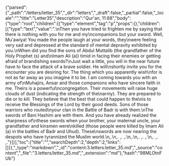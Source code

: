 {"parsed":{"_path":"/letters/letter_35","_dir":"letters","_draft":false,"_partial":false,"_locale":"","title":"Letter35","description":"Qur'an, 11:88","body":{"type":"root","children":[{"type":"element","tag":"p","props":{},"children":[{"type":"text","value":".\nThen you have tried to frighten me by saying that there is nothing with you for me and my\ncompanions but your sword. Well, Mu'awiya! You made the people laugh at your words, they\nwere feeling very sad and depressed at the standard of mental depravity exhibited by you.\nWhen did you find the sons of Abdul Muttalib (the grandfather of the Holy Prophet (s) and\nImam Ali (a)) timid in facing their enemies or getting afraid of brandishing swords?\nJust wait a little, you will in the near future have to face the attack of a brave soldier. He will\nshortly invite you for the encounter you are desiring for. The thing which you apparently wish\nfor is not as far away as you imagine it to be. I am coming towards you with an army of\nMuhajirs, Ansar and those companions who have sincere faith in me. Theirs is a powerful\ncongregation. Their movements will raise huge clouds of dust (indicating the strength of the\narmy). They are prepared to die or to kill. They believe that the best that could happen to the\nis to receive the Blessings of the Lord by their good deeds. Sons of those warriors who routed\nyour clan in the Battle of Badr is with them.\nThe swords of Bani Hashim are with them. And you have already realized the sharpness of\nthese swords when your brother, your maternal uncle, your grandfather and kinsmen were\nkilled (those people were killed by Imam Ali (a) in the battles of Badr and Uhud). These\nswords are now nearing the despots who have tyrannized the Muslim world.\n,.\n,. ,. ,.\n,.\n,. ,. ,.\n,. ,. ,."}]}],"toc":{"title":"","searchDepth":2,"depth":2,"links":[]}},"_type":"markdown","_id":"content:3.letters:letter_35.md","_source":"content","_file":"3.letters/letter_35.md","_extension":"md"},"hash":"98MLOtnFUb"}